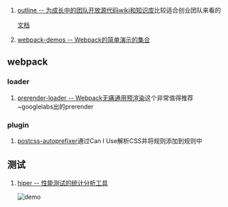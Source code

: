 1. [outline -- 为成长中的团队开放源代码wiki和知识库](https://github.com/outline/outline)比较适合创业团队来看的

    [文档](https://www.getoutline.com/developers)
2. [webpack-demos -- Webpack的简单演示的集合](https://github.com/ruanyf/webpack-demos)
## webpack
### loader
1. [prerender-loader -- Webpack无痛通用预渲染](https://github.com/GoogleChromeLabs/prerender-loader)这个非常值得推荐~googlelabs出的prerender
### plugin
1. [postcss-autoprefixer](https://github.com/postcss/autoprefixer)通过Can I Use解析CSS并将规则添加到规则中
## 测试
1. [hiper -- 性能测试的统计分析工具](https://github.com/pod4g/hiper)

    ![demo](https://camo.githubusercontent.com/247e9ab7a110bfa09c5133f7503f967995b5411d/687474703a2f2f377874396e382e636f6d322e7a302e676c622e636c6f7564646e2e636f6d2f6869706572392e706e67)